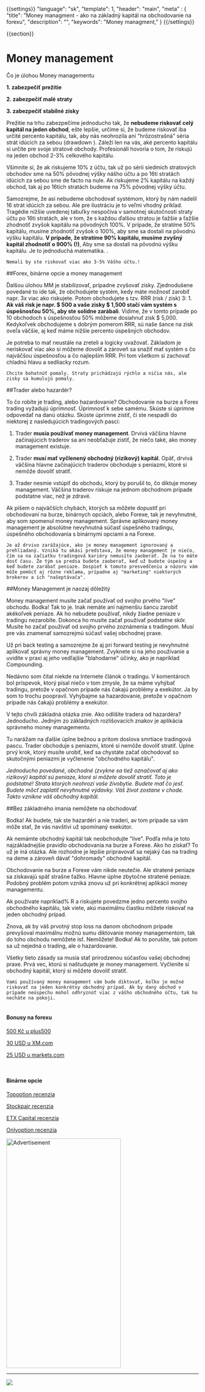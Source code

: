 {{settings}}
  "language": "sk",
  "template": 1,
  "header": "main",
  "meta" : {
    "title": "Money managment - ako na základný kapitál na obchodovanie na forexu",
    "description": "",
    "keywords": "Money managment,"
  }
{{/settings}}

<div class="row">
<div class="col-md-9" role="main" markdown="1">

{{section}}

# Money management

Čo je úlohou Money managementu

**1. zabezpečiť prežitie**

**2. zabezpečiť malé straty**

**3. zabezpečiť stabilné zisky**

Prežitie na trhu zabezpečíme jednoducho tak, že **nebudeme riskovať celý kapitál na jeden obchod**, ešte lepšie, určíme si, že budeme riskovať iba určité percento kapitálu, tak, aby nás neohrozila ani "hrôzostrašná" séria strát idúcich za sebou (drawdown ). Záleží len na vás, aké percento kapitálu si určíte pre svoje stratové obchody. Profesionáli hovoria o tom, že riskujú na jeden obchod 2-3% celkového kapitálu.

Všimnite si, že ak riskujeme 10% z účtu, tak už po sérii siedmich stratových obchodov sme na 50% pôvodnej výšky nášho účtu a po 16ti stratách idúcich za sebou sme de facto na nule. Ak riskujeme 2% kapitálu na každý obchod, tak aj po 16tich stratách budeme na 75% pôvodnej výšky účtu.

Samozrejme, že asi nebudeme obchodovať systémom, ktorý by nám nadelil 16 strát idúcich za sebou. Ale pre ilustráciu je to veľmi vhodný príklad. Tragédie nižšie uvedenej tabuľky nespočíva v samotnej skutočnosti straty účtu po 16ti stratách, ale v tom, že s každou ďalšou stratou je ťažšie a ťažšie zhodnotiť zvyšok kapitálu na pôvodných 100%. V prípade, že stratíme 50% kapitálu, musíme zhodnotiť zvyšok o 100%, aby sme sa dostali na pôvodnú výšku kapitálu. **V prípade, že stratíme 90% kapitálu, musíme zvyšný kapitál zhodnotiť o 900% (!)**, Aby sme sa dostali na pôvodnú výšku kapitálu. Je to jednoduchá matematika. .

    Nemali by ste riskovať viac ako 3-5% Vášho účtu.!

##Forex, binárne opcie a money management

Ďalšou úlohou MM je stabilizovať, prípadne zvyšovať zisky. Zjednodušene povedané to ide tak, že obchodujete systém, kedy máte možnosť zarobiť napr. 3x viac ako riskujete. Potom obchodujete s tzv. RRR (risk / zisk) 3: 1. **Ak váš risk je napr. $ 500 a vaše zisky $ 1,500 stačí vám systém s úspešnosťou 50%, aby ste solídne zarábali**. Vidíme, že v tomto prípade po 10 obchodoch s úspešnosťou 50% môžeme dosiahnuť zisk $ 5,000. Kedykoľvek obchodujeme s dobrým pomerom RRR, sú naše šance na zisk oveľa väčšie, aj keď máme nižšie percento úspešných obchodov.

Je potreba to mať neustále na zreteli a logicky uvažovať. Základom je neriskovať viac ako si môžeme dovoliť a zároveň sa snažiť mať systém s čo najväčšou úspešnosťou a čo najlepším RRR. Pri tom všetkom si zachovať chladnú hlavu a sedliacky rozum.

    Chcite bohatnúť pomaly. Straty prichádzajú rýchlo a ničia nás, ale zisky sa kumulujú pomaly.


##Trader alebo hazardér?

To čo robíte je trading, alebo hazardovanie? Obchodovanie na burze a Forex trading vyžadujú úprimnosť. Úprimnosť k sebe samému. Skúste si úprimne odpovedať na danú otázku. Skúste úprimne zistiť, či ste nespadli do niektorej z nasledujúcich tradingových pascí:

  
1. Trader **musia používať money management**. Drvivá väčšina hlavne začínajúcich traderov sa ani neobťažuje zistiť, že niečo také, ako money management existuje.
  
2. Trader **musí mať vyčlenený obchodný (rizikový) kapitál**. Opäť, drvivá väčšina hlavne začínajúcich traderov obchoduje s peniazmi, ktoré si nemôže dovoliť stratiť.
  
3. Trader nesmie vstúpiť do obchodu, ktorý by porušil to, čo diktuje money management. Väčšina traderov riskuje na jednom obchodnom prípade podstatne viac, než je zdravé.

Ak píšem o najväčších chybách, ktorých sa môžete dopustiť pri obchodovaní na burze, binárnych opciách, alebo Forexe, tak je nevyhnutné, aby som spomenul money management. Správne aplikovaný money management je absolútne nevyhnutná súčasť úspešného tradingu, úspešného obchodovania s binárnymi opciami a na Forexe.

    Je až drvivo zarážajúce, ako je money management ignorovaný a prehliadaný. Vzniká tu akási predstava, že money management je niečo, čím sa na začiatku tradingová kariéry nemusíte zaoberať. Že na to máte dosť času. Že tým sa predsa budete zaoberať, keď už budete úspešný a keď budete zarábať peniaze. Dospieť k tomuto presvedčeniu a názoru vám môže pomôcť aj rôzne reklama, prípadne aj "marketing" niektorých brokerov a ich "našeptávača".



##Money Management je naozaj dôležitý

Money management musíte začať používať od svojho prvého "live" obchodu. Bodka! Tak to je. Inak nemáte ani najmenšiu šancu zarobiť akékoľvek peniaze. Ak ho nebudete používať, nikdy žiadne peniaze v tradingu nezarobíte. Dokonca ho musíte začať používať podstatne skôr. Musíte ho začať používať od svojho prvého zoznámenia s tradingom. Musí pre vás znamenať samozrejmú súčasť vašej obchodnej praxe.

Už pri back testing a samozrejme že aj pri forward testing je nevyhnutné aplikovať správny money management. Zvyknete si na jeho používanie a uvidíte v praxi aj jeho vedľajšie "blahodarne" účinky, ako je napríklad Compounding.

Nedávno som čítal niekde na Internete článok o tradingu. V komentároch bol príspevok, ktorý písal niečo v tom zmysle, že sa máme vyhýbať tradingu, pretože v opačnom prípade nás čakajú problémy a exekútor. Ja by som to trochu poopravil. Vyhýbajme sa hazardovanie, pretože v opačnom prípade nás čakajú problémy a exekútor.

V tejto chvíli základná otázka znie. Ako odlíšite tradera od hazardéra? Jednoducho. Jedným zo základných rozlišovacích znakov je aplikácia správneho money managementu.

Tu narážam na ďalšie úplne bežnou a pritom doslova smrtiace tradingová pascu. Trader obchoduje s peniazmi, ktoré si nemôže dovoliť stratiť. Úplne prvý krok, ktorý musíte urobiť, keď sa chystáte začať obchodovať so skutočnými peniazmi je vyčlenenie "obchodného kapitálu".

*Jednoducho povedané, obchodné (zvykne sa tiež označovať aj ako rizikový) kapitál sú peniaze, ktoré si môžete dovoliť stratiť. Toto je podstatné! Strata ktorých neohrozí vaše živobytie. Budete mať čo jesť. Budete môcť zaplatiť nevyhnutné výdavky. Váš život zostane v chode. Takto vznikne váš obchodný kapitál.*


##Bez základného imania nemôžete na obchodovať

Bodka! Ak budete, tak ste hazardéri a nie traderi, av tom prípade sa vám môže stať, že vás navštívi už spomínaný exekútor.

Ak nemámte obchodný kapitál tak neobchodujte "live". Podľa mňa je toto najzákladnejšie pravidlo obchodovania na burze a Forexe. Ako ho získať? To už je iná otázka. Ale rozhodne je lepšie pripravovať sa nejaký čas na trading na deme a zároveň dávať "dohromady" obchodné kapitál.

Obchodovanie na burze a Forexe vám nikde neutečie. Ale stratené peniaze sa získavajú späť strašne ťažko. Hlavne úplne zbytočne stratené peniaze. Podobný problém potom vzniká znovu už pri konkrétnej aplikácii money managementu.

Ak používate napríklad% R a riskujete povedzme jedno percento svojho obchodného kapitálu, tak viete, akú maximálnu čiastku môžete riskovať na jeden obchodný prípad.

Znova, ak by váš prvotný stop loss na danom obchodnom prípade prevyšoval maximálnu možnú sumu diktovanie money managementom, tak do toho obchodu nemôžete ísť. Nemôžete! Bodka! Ak to porušíte, tak potom sa už nejedná o trading, ale o hazardovanie.

Všetky tieto zásady sa musia stať prirodzenou súčasťou vašej obchodnej praxe. Prvá vec, ktorú si naštudujete je money management. Vyčleníte si obchodný kapitál, ktorý si môžete dovoliť stratiť.

    Vami používaný money management vám bude diktovať, koľko je možné riskovať na jeden konkrétny obchodný prípad. Ak by daný obchod v prípade neúspechu mohol odhryznúť viac z vášho obchodného účtu, tak ho necháte na pokoji.


</div>
<div class="col-md-3" markdown="1">
<div class="well" markdown="1" style="margin-top: 2.5em">

#### Bonusy na forexu

[500 Kč u plus500](http://www.forexsrovnavac.cz/sk/plus500 "plus500")

[30 USD u XM.com](http://www.forexsrovnavac.cz/sk/xm-xemarkets-com "XM.com")

[25 USD u markets.com](http://www.forexsrovnavac.cz/sk/markets-com-recenzia "markets.com")

<br>

#### Binárne opcie

[Topoption recenzia](http://www.forexsrovnavac.cz/sk/topoption "TopOption recenzia")

[Stockpair recenzia](http://www.forexsrovnavac.cz/sk/stockpair "Stockapair recenzia")

[ETX Capital recenzia](http://www.forexsrovnavac.cz/sk/etx-capital-skusenosti "ETX Capital recenzia")

[Onlyoption recenzia](http://www.forexsrovnavac.cz/sk/onlyoption "Onlyoption recenzia")

</div>

<SCRIPT language='JavaScript1.1' SRC="https://ad.doubleclick.net/ddm/adj/N8017.2070109FOREXSROVNAVAC.CZ/B9072665.122768029;sz=300x600;ord={{@timestamp}}?"></SCRIPT><NOSCRIPT><A HREF="https://ad.doubleclick.net/ddm/jump/N8017.2070109FOREXSROVNAVAC.CZ/B9072665.122768029;sz=300x600;ord={{@timestamp}}?"><IMG SRC="https://ad.doubleclick.net/ddm/ad/N8017.2070109FOREXSROVNAVAC.CZ/B9072665.122768029;sz=300x600;ord={{@timestamp}}?" BORDER=0 WIDTH=300 HEIGHT=600 ALT="Advertisement"></A></NOSCRIPT>

<div class="container-fluid" markdown="1">

- - -

<a href="http://blog.forexsrovnavac.cz/plus500cz"  target="_blank">
 <img src="http://blog.forexsrovnavac.cz/wp-content/uploads/2014/10/informace.png" width="" height=""/>
</a>

</div>
</div>
</div>